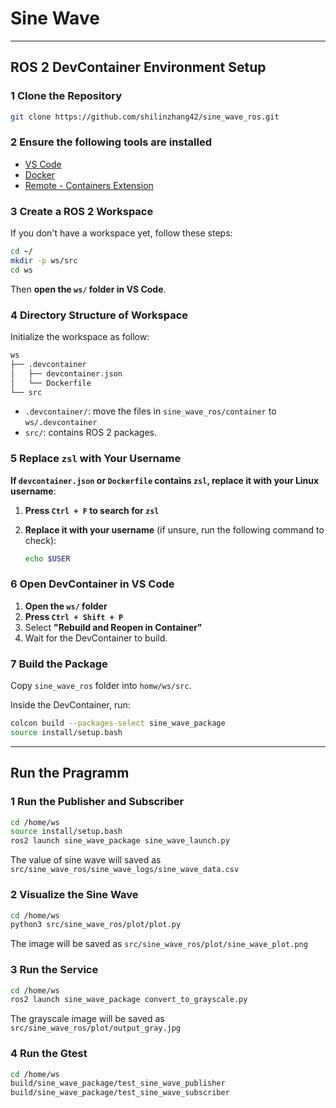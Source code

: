 # **Sine Wave**

---

## **ROS 2 DevContainer Environment Setup**

### **1 Clone the Repository**

```bash
git clone https://github.com/shilinzhang42/sine_wave_ros.git
```

### **2 Ensure the following tools are installed**

- [VS Code](https://code.visualstudio.com/)
- [Docker](https://docs.docker.com/get-docker/)
- [Remote - Containers Extension](https://marketplace.visualstudio.com/items?itemName=ms-vscode-remote.remote-containers)

### **3 Create a ROS 2 Workspace**

If you don't have a workspace yet, follow these steps:

```bash
cd ~/
mkdir -p ws/src
cd ws
```

Then **open the `ws/` folder in VS Code**.

### **4 Directory Structure of Workspace**

Initialize the workspace as follow:

```bash
ws
├── .devcontainer
│   ├── devcontainer.json
│   └── Dockerfile
└── src
```

- `.devcontainer/`: move the files in `sine_wave_ros/container` to `ws/.devcontainer`
- `src/`: contains ROS 2 packages.

### **5 Replace `zsl` with Your Username**

**If `devcontainer.json` or `Dockerfile` contains `zsl`, replace it with your Linux username**:

1. **Press `Ctrl + F` to search for `zsl`**
2. **Replace it with your username** (if unsure, run the following command to check):

   ```bash
   echo $USER
   ```

### **6 Open DevContainer in VS Code**

1. **Open the `ws/` folder**
2. **Press `Ctrl + Shift + P`**
3. Select **"Rebuild and Reopen in Container"**
4. Wait for the DevContainer to build.

### **7 Build the Package**

Copy `sine_wave_ros` folder into `homw/ws/src`.

Inside the DevContainer, run:

```bash
colcon build --packages-select sine_wave_package
source install/setup.bash
```

---

## **Run the Pragramm**

### **1 Run the Publisher and Subscriber**

```bash
cd /home/ws
source install/setup.bash
ros2 launch sine_wave_package sine_wave_launch.py
```

The value of sine wave will saved as `src/sine_wave_ros/sine_wave_logs/sine_wave_data.csv`

### **2 Visualize the Sine Wave**

```bash
cd /home/ws
python3 src/sine_wave_ros/plot/plot.py
```

The image will be saved as `src/sine_wave_ros/plot/sine_wave_plot.png`

### **3 Run the Service**

```bash
cd /home/ws
ros2 launch sine_wave_package convert_to_grayscale.py
```

The grayscale image will be saved as `src/sine_wave_ros/plot/output_gray.jpg`

### **4 Run the Gtest**

```bash
cd /home/ws
build/sine_wave_package/test_sine_wave_publisher
build/sine_wave_package/test_sine_wave_subscriber
```
